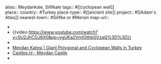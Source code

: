 alias:: Meydankale, Silifkale
tags:: #[[cyclopean wall]]  
place::
country:: #Turkey 
place-type:: #[[ancient site]] project:: #[[Adam's Atlas]] 
nearest-town:: #Silifke or #Mersin 
map-url::

-
- {{video https://www.youtube.com/watch?v=SU2JhCOJ6X0&pp=ygUKa2VmIGthbGVzaQ%3D%3D}}
-
- [Meydan Kalesi | Giant Polygonal and Cyclopean Walls in Turkey](https://www.thearchaeologist.org/blog/meydan-kalesi-giant-polygonal-and-cyclopean-walls-in-turkey)
- [Castles.nl - Meydan Castle](https://www.castles.nl/meydan-castle)
-